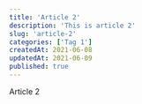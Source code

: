 ```yaml
---
title: 'Article 2'
description: 'This is article 2'
slug: 'article-2'
categories: ['Tag 1']
createdAt: 2021-06-08
updatedAt: 2021-06-09
published: true
---
```


Article 2
